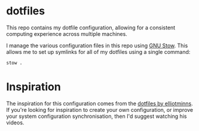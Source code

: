 # dotfiles

This repo contains my dotfile configuration, allowing for a consistent computing experience across multiple machines.

I manage the various configuration files in this repo using [GNU Stow](https://www.gnu.org/software/stow/).  This allows me to set up symlinks for all of my dotfiles using a single command:

```sh
stow .
```

# Inspiration

The inspiration for this configuration comes from the [dotfiles by elliotminns](https://github.com/elliottminns/dotfiles). If you're looking for inspiration to create your own configuration, or improve your system configuration synchronisation, then I'd suggest watching his videos.
